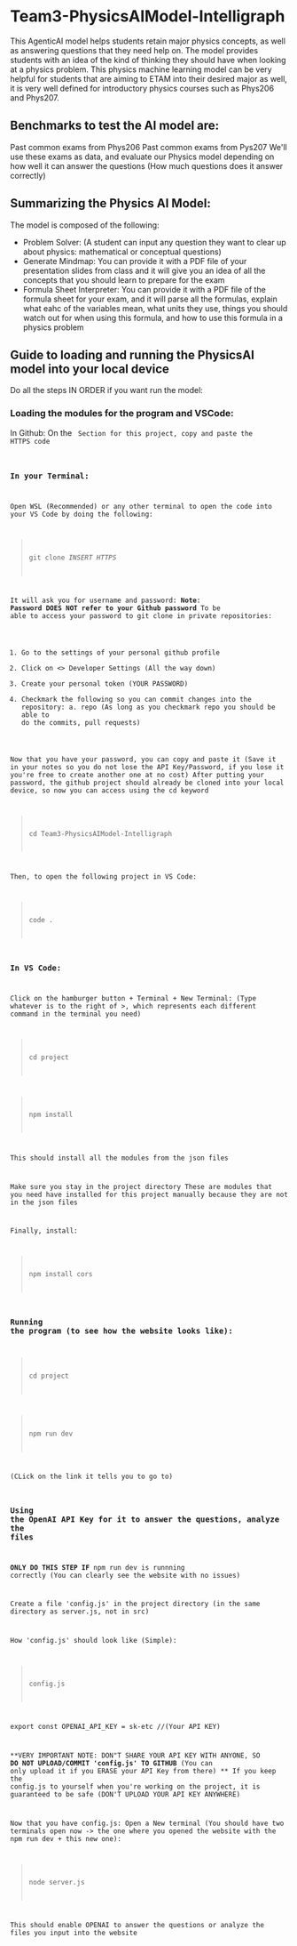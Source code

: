 # Team3-PhysicsAIModel-Intelligraph
This AgenticAI model helps students retain major physics concepts, as well as answering questions that they need help on. The model provides students with an idea of the kind of thinking they should have when looking at a physics problem. This physics machine learning model can be very helpful for students that are aiming to ETAM into their desired major as well, it is very well defined for introductory physics courses such as Phys206 and Phys207.

## Benchmarks to test the AI model are:
Past common exams from Phys206
Past common exams from Pys207
We'll use these exams as data, and evaluate our Physics model depending on how well it can answer the questions (How much questions does it answer correctly)

## Summarizing the Physics AI Model:
The model is composed of the following:
- Problem Solver: (A student can input any question they want to clear up about physics: mathematical or conceptual questions)
- Generate Mindmap: You can provide it with a PDF file of your presentation slides from class and it will give you an idea of all the concepts that you should learn to prepare for the exam
- Formula Sheet Interpreter: You can provide it with a PDF file of the formula sheet for your exam, and it will parse all the formulas, explain what eahc of the variables mean, what units they use, things you should watch out for when using this formula, and how to use this formula in a physics problem



## Guide to loading and running the PhysicsAI model into your local device
Do all the steps IN ORDER if you want run the model:

### Loading the modules for the program and VSCode: ####
In Github:
On the <Code> Section for this project, copy and paste the HTTPS code

### In your Terminal: ###
Open WSL (Recommended) or any other terminal to open the code into your VS Code by doing the following:
>git clone *INSERT HTTPS*

It will ask you for username and password:
**Note**: **Password DOES NOT refer to your Github password**
To be able to access your password to git clone in private repositories:
1. Go to the settings of your personal github profile
2. Click on <> Developer Settings (All the way down)
3. Create your personal token (YOUR PASSWORD)
4. Checkmark the following so you can commit changes into the repository:
   a. repo (As long as you checkmark repo you should be able to do the commits, pull requests)

Now that you have your password, you can copy and paste it (Save it in your notes so you do not lose the API Key/Password, if you lose it you're free to create another one at no cost)
After putting your password, the github project should already be cloned into your local device, so now you can access using the cd keyword

>cd Team3-PhysicsAIModel-Intelligraph

Then, to open the following project in VS Code:
>code .



### In VS Code: ###
Click on the hamburger button + Terminal + New Terminal:
(Type whatever is to the right of >, which represents each different command in the terminal you need)
> cd project

> npm install 

This should install all the modules from the json files

Make sure you stay in the project directory
These are modules that you need have installed for this project manually because they are not 
in the json files

Finally, install:
> npm install cors



### Running the program (to see how the website looks like): ####

> cd project

> npm run dev 

(CLick on the link it tells you to go to)




### Using the OpenAI API Key for it to answer the questions, analyze the files ###
**ONLY DO THIS STEP IF** npm run dev is runnning correctly (You can clearly see the website with no issues)

Create a file 'config.js' in the project directory (in the same directory as server.js, not in src)

How 'config.js' should look like (Simple):

> config.js

export const OPENAI_API_KEY = sk-etc //(Your API KEY)

**VERY IMPORTANT NOTE: DON"T SHARE YOUR API KEY WITH ANYONE, SO **DO NOT UPLOAD/COMMIT 'config.js' TO GITHUB** (You can only upload it if you ERASE your API Key from there) **
If you keep the config.js to yourself when you're working on the project, it is guaranteed to be safe (DON'T UPLOAD YOUR API KEY ANYWHERE)

Now that you have config.js:
Open a New terminal (You should have two terminals open now -> the one where you opened the website with the npm run dev + this new one):
> node server.js

This should enable OPENAI to answer the questions or analyze the files you input into the website
